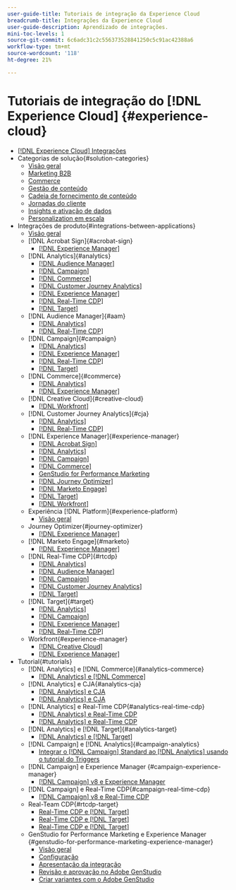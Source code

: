 ```yaml
---
user-guide-title: Tutoriais de integração da Experience Cloud
breadcrumb-title: Integrações da Experience Cloud
user-guide-description: Aprendizado de integrações.
mini-toc-levels: 1
source-git-commit: 6c6adc31c2c556373528841250c5c91ac42388a6
workflow-type: tm+mt
source-wordcount: '118'
ht-degree: 21%

---
```



# Tutoriais de integração do [!DNL Experience Cloud] {#experience-cloud}

+ [[!DNL Experience Cloud] Integrações](./overview.md)
+ Categorias de solução{#solution-categories}
   + [Visão geral](./solution-categories/overview.md)
   + [Marketing B2B](./solution-categories/b2b.md)
   + [Commerce](./solution-categories/commerce.md)
   + [Gestão de conteúdo](./solution-categories/content-management.md)
   + [Cadeia de fornecimento de conteúdo](./solution-categories/content-supply-chain.md)
   + [Jornadas do cliente](./solution-categories/customer-journeys.md)
   + [Insights e ativação de dados](./solution-categories/data-insights.md)
   + [Personalization em escala](./solution-categories/personalization.md)
+ Integrações de produto{#integrations-between-applications}
   + [Visão geral](./integrations-between-applications/overview.md)
   + [!DNL Acrobat Sign]{#acrobat-sign}
      + [[!DNL Experience Manager]](./integrations-between-applications/acrobat-sign/acrobat-sign-experience-manager.md)
   + [!DNL Analytics]{#analytics}
      + [[!DNL Audience Manager]](./integrations-between-applications/analytics/analytics-aam.md)
      + [[!DNL Campaign]](./integrations-between-applications/analytics/analytics-campaign.md)
      + [[!DNL Commerce]](./integrations-between-applications/analytics/analytics-commerce.md)
      + [[!DNL Customer Journey Analytics]](./integrations-between-applications/analytics/analytics-customer-journey-analytics.md)
      + [[!DNL Experience Manager]](./integrations-between-applications/analytics/analytics-experience-manager.md)
      + [[!DNL Real-Time CDP]](./integrations-between-applications/analytics/analytics-rtcdp.md)
      + [[!DNL Target]](./integrations-between-applications/analytics/analytics-target.md)
   + [!DNL Audience Manager]{#aam}
      + [[!DNL Analytics]](./integrations-between-applications/aam/aam-analytics.md)
      + [[!DNL Real-Time CDP]](./integrations-between-applications/aam/aam-rtcdp.md)
   + [!DNL Campaign]{#campaign}
      + [[!DNL Analytics]](./integrations-between-applications/campaign/campaign-analytics.md)
      + [[!DNL Experience Manager]](./integrations-between-applications/campaign/campaign-experience-manager.md)
      + [[!DNL Real-Time CDP]](./integrations-between-applications/campaign/campaign-rtcdp.md)
      + [[!DNL Target]](./integrations-between-applications/campaign/campaign-target.md)
   + [!DNL Commerce]{#commerce}
      + [[!DNL Analytics]](./integrations-between-applications/commerce/commerce-analytics.md)
      + [[!DNL Experience Manager]](./integrations-between-applications/commerce/commerce-experience-manager.md)
   + [!DNL Creative Cloud]{#creative-cloud}
      + [[!DNL Workfront]](./integrations-between-applications/creative-cloud/creative-cloud-workfront.md)
   + [!DNL Customer Journey Analytics]{#cja}
      + [[!DNL Analytics]](./integrations-between-applications/cja/customer-journey-analytics-analytics.md)
      + [[!DNL Real-Time CDP]](./integrations-between-applications/cja/cja-rtcdp.md)
   + [!DNL Experience Manager]{#experience-manager}
      + [[!DNL Acrobat Sign]](./integrations-between-applications/experience-manager/experience-manager-acrobat-sign.md)
      + [[!DNL Analytics]](./integrations-between-applications/experience-manager/experience-manager-analytics.md)
      + [[!DNL Campaign]](./integrations-between-applications/experience-manager/experience-manager-campaign.md)
      + [[!DNL Commerce]](./integrations-between-applications/experience-manager/experience-manager-commerce.md)
      + [GenStudio for Performance Marketing](./integrations-between-applications/experience-manager/experience-manager-genstudio-for-performance-marketing.md)
      + [[!DNL Journey Optimizer]](./integrations-between-applications/experience-manager/experience-manager-journey-optimizer.md)
      + [[!DNL Marketo Engage]](./integrations-between-applications/experience-manager/experience-manager-marketo.md)
      + [[!DNL Target]](./integrations-between-applications/experience-manager/experience-manager-target.md)
      + [[!DNL Workfront]](./integrations-between-applications/experience-manager/experience-manager-workfront.md)
   + Experiência [!DNL Platform]{#experience-platform}
      + [Visão geral](./integrations-between-applications/experience-platform/platform.md)
   + Journey Optimizer{#journey-optimizer}
      + [[!DNL Experience Manager]](./integrations-between-applications/journey-optimizer/journey-optimizer-experience-manager.md)
   + [!DNL Marketo Engage]{#marketo}
      + [[!DNL Experience Manager]](./integrations-between-applications/marketo/marketo-experience-manager.md)
   + [!DNL Real-Time CDP]{#rtcdp}
      + [[!DNL Analytics]](./integrations-between-applications/rtcdp/rtcdp-analytics.md)
      + [[!DNL Audience Manager]](./integrations-between-applications/rtcdp/rtcdp-aam.md)
      + [[!DNL Campaign]](./integrations-between-applications/rtcdp/rtcdp-campaign.md)
      + [[!DNL Customer Journey Analytics]](./integrations-between-applications/rtcdp/rtcdp-cja.md)
      + [[!DNL Target]](./integrations-between-applications/rtcdp/rtcdp-target.md)
   + [!DNL Target]{#target}
      + [[!DNL Analytics]](./integrations-between-applications/target/target-analytics.md)
      + [[!DNL Campaign]](./integrations-between-applications/target/target-campaign.md)
      + [[!DNL Experience Manager]](./integrations-between-applications/target/target-experience-manager.md)
      + [[!DNL Real-Time CDP]](./integrations-between-applications/target/target-rtcdp.md)
   + Workfront{#experience-manager}
      + [[!DNL Creative Cloud]](./integrations-between-applications/workfront/workfront-creative-cloud.md)
      + [[!DNL Experience Manager]](./integrations-between-applications/workfront/workfront-experience-manager.md)
+ Tutorial{#tutorials}
   + [!DNL Analytics] e [!DNL Commerce]{#analytics-commerce}
      + [[!DNL Analytics] e [!DNL Commerce]](./tutorials/analytics-commerce/analytics-commerce.md)
   + [!DNL Analytics] e CJA{#analytics-cja}
      + [[!DNL Analytics] e CJA](./tutorials/analytics-cja/experience-platform-edge.md)
      + [[!DNL Analytics] e CJA](./tutorials/analytics-cja/experience-platform-source-connector.md)
   + [!DNL Analytics] e Real-Time CDP{#analytics-real-time-cdp}
      + [[!DNL Analytics] e Real-Time CDP](./tutorials/analytics-rtcdp/experience-platform-edge.md)
      + [[!DNL Analytics] e Real-Time CDP](./tutorials/analytics-rtcdp/experience-platform-source-connector.md)
   + [!DNL Analytics] e [!DNL Target]{#analytics-target}
      + [[!DNL Analytics] e [!DNL Target]](./tutorials/analytics-target/analytics-target.md)
   + [!DNL Campaign] e [!DNL Analytics]{#campaign-analytics}
      + [Integrar o  [!DNL Campaign] Standard ao [!DNL Analytics] usando o tutorial do Triggers](./tutorials/campaign-analytics/campaign-analytics-trigger.md)
   + [!DNL Campaign] e Experience Manager {#campaign-experience-manager}
      + [[!DNL Campaign] v8 e Experience Manager](./tutorials/campaign-aem/campaign-v8-with-experience-manager.md)
   + [!DNL Campaign] e Real-Time CDP{#campaign-real-time-cdp}
      + [[!DNL Campaign] v8 e Real-Time CDP](./tutorials/campaign-rtcdp/campaign-v8-real-time-cdp.md)
   + Real-Team CDP{#rtcdp-target}
      + [Real-Time CDP e  [!DNL Target]](./tutorials/rtcdp-target/web-sdk-and-target-destination.md)
      + [Real-Time CDP e  [!DNL Target]](./tutorials/rtcdp-target/mobile-sdk-and-target-destination.md)
      + [Real-Time CDP e  [!DNL Target]](./tutorials/rtcdp-target/atjs-and-target-destination.md)
   + GenStudio for Performance Marketing e Experience Manager {#genstudio-for-performance-marketing-experience-manager}
      + [Visão geral](./tutorials/aem-genstudio-for-performance-marketing/overview.md)
      + [Configuração](./tutorials/aem-genstudio-for-performance-marketing/setup.md)
      + [Apresentação da integração](./tutorials/aem-genstudio-for-performance-marketing/integration-walkthrough.md)
      + [Revisão e aprovação no Adobe GenStudio](./tutorials/aem-genstudio-for-performance-marketing/use-case-1.md)
      + [Criar variantes com o Adobe GenStudio](./tutorials/aem-genstudio-for-performance-marketing/use-case-2.md)
